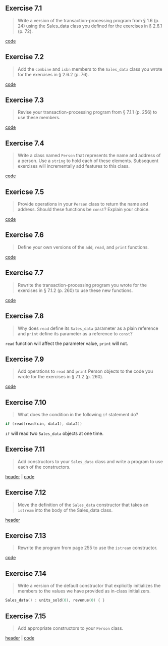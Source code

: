 ## Exercise 7.1

> Write a version of the transaction-processing program from § 1.6 (p. 24) using the Sales_data class you defined for the exercises in § 2.6.1 (p. 72).

[code](ex7.1.cpp)

## Exercise 7.2

> Add the `combine` and `isbn` members to the `Sales_data` class you wrote for the exercises in § 2.6.2 (p. 76).

[code](ex7_2.cpp)

## Exercise 7.3

> Revise your transaction-processing program from § 7.1.1 (p. 256) to use these members.

[code](ex7_2.cpp)

## Exercise 7.4

> Write a class named `Person` that represents the name and address of a person. Use a `string` to hold each of these elements. Subsequent exercises will incrementally add features to this class.

[code](ex7_4.cpp)

## Exericse 7.5

> Provide operations in your `Person` class to return the name and address. Should these functions be `const`? Explain your choice.

[code](ex7_5.cpp)

## Exercise 7.6

> Define your own versions of the `add`, `read`, and `print` functions.

[code](ex7_6.h)

## Exercise 7.7

> Rewrite the transaction-processing program you wrote for the exercises in § 7.1.2 (p. 260) to use these new functions.

[code](ex7_7.cpp)

## Exercise 7.8

> Why does `read` define its `Sales_data` parameter as a plain reference and `print` define its parameter as a reference to `const`?

`read` function will affect the parameter value, `print` will not.

## Exercise 7.9

> Add operations to `read` and `print` Person objects to the code you wrote for the exercises in § 7.1.2 (p. 260).

[code](ex7_9.cpp)


## Exercise 7.10

> What does the condition in the following `if` statement do?
```cpp
if (read(read(cin, data1), data2))
```

`if` will read two `Sales_data` objects at one time.

## Exercise 7.11

> Add constructors to your `Sales_data` class and write a program to use each of the constructors.

[header](ex7_11.h) | [code](ex7_11.cpp)

## Exercise 7.12

> Move the definition of the `Sales_data` constructor that takes an `istream` into the body of the Sales_data class.

[header](ex7_12.h)

## Exercise 7.13

> Rewrite the program from page 255 to use the `istream` constructor.

[code](ex7_13.cpp)

## Exercise 7.14

> Write a version of the default constructor that explicitly initializes the members to the values we have provided as in-class initializers.

```cpp
Sales_data() : units_sold(0), revenue(0) { }
```

## Exercise 7.15

> Add appropriate constructors to your `Person` class.

[header](ex7_15.h) | [code](ex7_15.cpp)